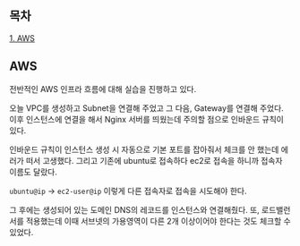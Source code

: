 ## 목차
[1. AWS](#aws)   

## AWS
전반적인 AWS 인프라 흐름에 대해 실습을 진행하고 있다.

오늘 VPC를 생성하고 Subnet을 연결해 주었고 그 다음, Gateway를 연결해 주었다. 이후 인스턴스에 연결을 해서 Nginx 서버를 띄웠는데 주의할 점으로 인바운드 규칙이 있다.

인바운드 규칙이 인스턴스 생성 시 자동으로 기본 포트를 잡아줘서 체크를 안 했는데 에러가 떠서 고생했다. 그리고 기존에 ubuntu로 접속하다 ec2로 접속을 하니까 접속자 이름도 달랐다.

`ubuntu@ip` -> `ec2-user@ip` 이렇게 다른 접속자로 접속을 시도해야 한다.

그 후에는 생성되어 있는 도메인 DNS의 레코드를 인스턴스와 연결해줬다. 또, 로드밸런서를 적용했는데 이때 서브넷의 가용영역이 다른 2개 이상이어야 한다는 것도 체크할 수 있었다.
